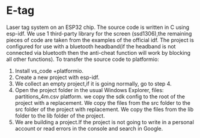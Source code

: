 # E-tag
Laser tag system on an ESP32 chip.
The source code is written in C using esp-idf.
We use 1 third-party library for the screen (ssd1306),the remaining pieces of code are taken from the examples of the official idf.
The project is configured for use with a bluetooth headband(if the headband is not connected via bluetooth
then the anti-cheat function will work by blocking all other functions).
To transfer the source code to platformio:
1. Install vs_code +platformio.
2. Create a new project with esp-idf.
3. We collect an empty project,if it is going normally, go to step 4.
4. Open the project folder in the usual Windows Explorer, files:
partitions_4m.csv
platform.
we
copy the sdk config to the root of the project with a replacement.
We copy the files from the src folder to the src folder of the project with replacement.
We copy the files from the lib folder to the lib folder of the project.
5. We are building a project.If the project is not going to write in a personal account or read errors in the console and search in Google.
